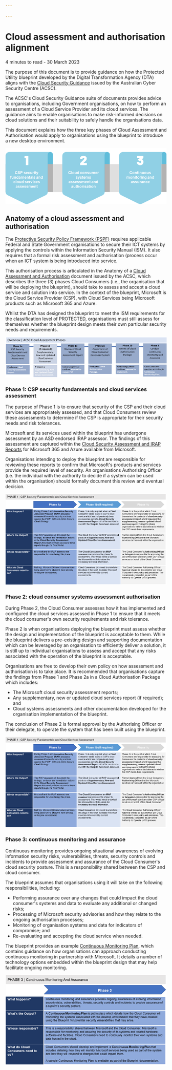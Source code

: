```yaml
---

---
```


# Cloud assessment and authorisation alignment

<p id="date-and-time">4 minutes to read - 30 March 2023</p>

The purpose of this document is to provide guidance on how the Protected Utility blueprint developed by the Digital Transformation Agency (DTA) aligns with the [Cloud Security Guidance](https://www.cyber.gov.au/resources-business-and-government/maintaining-devices-and-systems/cloud-security-guidance) issued by the Australian Cyber Security Centre (ACSC).

The ACSC's Cloud Security Guidance suite of documents provides advice to organisations, including Government organisations, on how to perform an assessment of a Cloud Service Provider and its cloud services. The guidance aims to enable organisations to make risk-informed decisions on cloud solutions and their suitability to safely handle the organisations data.

This document explains how the three key phases of Cloud Assessment and Authorisation would apply to organisations using the blueprint to introduce a new desktop environment. 

![Figure 1: Three Cloud Assessment and Authorisation phases](../img/security/caa-phases.png#center)

## Anatomy of a cloud assessment and authorisation

The [Protective Security Policy Framework (PSPF)](https://www.protectivesecurity.gov.au/publications-library/policy-11-robust-ict-systems) requires applicable Federal and State Government organisations to secure their ICT systems by applying the controls within the Information Security Manual (ISM). It also requires that a formal risk assessment and authorisation (process occur when an ICT system is being introduced into service.

This authorisation process is articulated in the Anatomy of a [Cloud Assessment and Authorisation](https://www.cyber.gov.au/resources-business-and-government/maintaining-devices-and-systems/cloud-security-guidance/cloud-assessment-and-authorisation) document issued by the ACSC, which describes the three (3) phases Cloud Consumers (i.e., the organisation that will be deploying the blueprint), should take to assess and accept a cloud service and solution into service. In the context of the blueprint, Microsoft is the Cloud Service Provider (CSP), with Cloud Services being Microsoft products such as Microsoft 365 and Azure.

Whilst the DTA has designed the blueprint to meet the ISM requirements for the classification level of PROTECTED, organisations must still assess for themselves whether the blueprint design meets their own particular security needs and requirements.

![Figure 2: Overview of Cloud System Assessment & Authorisation Process](../img/security/caa-process.png#center)

### Phase 1: CSP security fundamentals and cloud services assessment

The purpose of Phase 1 is to ensure that security of the CSP and their cloud services are appropriately assessed, and that Cloud Consumers review these assessments to determine if the CSP is appropriate for their security needs and risk tolerances. 

Microsoft and its services used within the blueprint has undergone assessment by an ASD endorsed IRAP assessor. The findings of this assessment are captured within the [Cloud Security Assessment and IRAP Reports](https://servicetrust.microsoft.com/ViewPage/Australia) for Microsoft 365 and Azure available from Microsoft.

Organisations intending to deploy the blueprint are responsible for reviewing these reports to confirm that Microsoft's products and services provide the required level of security. An organisations Authorising Officer (i.e. the individual with the authority to decide if a system can be used within the organisation) should formally document this review and eventual decision.

![Figure 3: Phase 1 - Overview of CSP Security Fundamentals and Cloud Service Assessment](../img/security/cca-phase1.png#center)

### Phase 2: cloud consumer systems assessment authorisation 

During Phase 2, the Cloud Consumer assesses how it has implemented and configured the cloud services assessed in Phase 1 to ensure that it meets the cloud consumer's own security requirements and risk tolerance. 

Phase 2 is when organisations deploying the blueprint must assess whether the design and implementation of the blueprint is acceptable to them. While the blueprint delivers a pre-existing design and supporting documentation which can be leveraged by an organisation to efficiently deliver a solution, it is still up to individual organisations to assess and accept that any risks associated with the operation of the blueprint is acceptable.

Organisations are free to develop their own policy on how assessment and authorisation is to take place. It is recommended that organisations capture the findings from Phase 1 and Phase 2a in a Cloud Authorisation Package which includes:

- The Microsoft cloud security assessment reports;
- Any supplementary, new or updated cloud services report (if required); and
- Cloud systems assessments and other documentation developed for the organisation implementation of the blueprint.

The conclusion of Phase 2 is formal approval by the Authorising Officer or their delegate, to operate the system that has been built using the blueprint. 

![Figure 4: Phase 2 - Overview of Cloud Consumer Systems Assessment and Authorisation](../img/security/cca-phase1.png#center)

### Phase 3: continuous monitoring and assurance

Continuous monitoring provides ongoing situational awareness of evolving information security risks, vulnerabilities, threats, security controls and incidents to provide assessment and assurance of the Cloud Consumer's cloud security posture. This is a responsibility shared between the CSP and cloud consumer.

The blueprint assumes that organisations using it will take on the following responsibilities, including:

- Performing assurance over any changes that could impact the cloud consumer's systems and data to evaluate any additional or changed risks;
- Processing of Microsoft security advisories and how they relate to the ongoing authorisation processes;
- Monitoring of organisation systems and data for indicators of compromise; and
- Re-evaluating and accepting the cloud service when needed.

The blueprint provides an example [Continuous Monitoring Plan](../security/continuous-monitoring-plan.md), which contains guidance on how organisations can approach conducting continuous monitoring in partnership with Microsoft. It details a number of technology options embedded within the blueprint design that may help facilitate ongoing monitoring.

![Figure 5: Phase 3 - Overview of Continuous Monitoring and Assurance](../img/security/cca-phase3.png#center)

